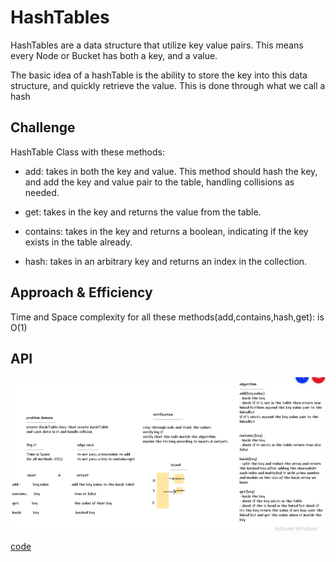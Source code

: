 # HashTables

HashTables are a data structure that utilize key value pairs. This means every Node or Bucket has both a key, and a value.

The basic idea of a hashTable is the ability to store the key into this data structure, and quickly retrieve the value. This is done through what we call a hash

## Challenge
HashTable Class with these methods:
- add: takes in both the key and value. This method should hash the key, and add the key and value pair to the table, handling collisions as needed.

- get: takes in the key and returns the value from the table.

- contains: takes in the key and returns a boolean, indicating if the key exists in the table already.

- hash: takes in an arbitrary key and returns an index in the collection.

## Approach & Efficiency
Time and Space complexity for all these methods(add,contains,hash,get): is O(1) 

## API
![whiteboard](./cc30.PNG)

[code](hashTable.js)